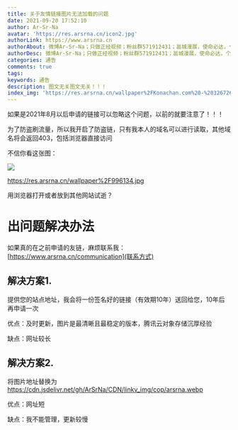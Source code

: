 ```yaml
---
title: 关于友情链接图片无法加载的问题
date: 2021-09-20 17:52:10
author: Ar-Sr-Na
avatar: 'https://res.arsrna.cn/icon2.jpg'
authorLink: https://www.arsrna.cn
authorAbout: 微博Ar-Sr-Na；只做正经视频；粉丝群571912431；邕城漫展，使命必达，个人网站www.arsrna.cn
authorDesc: 微博Ar-Sr-Na；只做正经视频；粉丝群571912431；邕城漫展，使命必达，个人网站www.arsrna.cn
categories: 通告
comments: true
tags: 
keywords: 通告
description: 图文无关图文无关！！！
index_img: 'https://res.arsrna.cn/wallpaper%2FKonachan.com%20-%20326726%20aroa_(aroamoyasi)%20blush%20brown_eyes%20brown_hair%20cherry_blossoms%20close%20flowers%20original%20school_uniform%20spring(1).jpg_copwh'
---
```

如果是2021年8月以后申请的链接可以忽略这个问题，以前的就要注意了！！！

为了防盗刷流量，所以我开启了防盗链，只有我本人的域名可以进行读取，其他域名将会返回403，包括浏览器直接访问

不信你看这张图：

![](https://res.arsrna.cn/wallpaper%2F996134.jpg)

https://res.arsrna.cn/wallpaper%2F996134.jpg

用浏览器打开或者放到其他网站试逝？

# 出问题解决办法

如果真的在之前申请的友链，麻烦联系我：
[https://www.arsrna.cn/communication](联系方式)

## 解决方案1.

提供您的站点地址，我会将一份签名好的链接（有效期10年）送回给您，10年后再申请一次

优点：及时更新，图片是最清晰且最稳定的版本，腾讯云对象存储沉厚经验

缺点：网址较长

## 解决方案2.

将图片地址替换为 https://cdn.jsdelivr.net/gh/ArSrNa/CDN/linkv_img/cop/arsrna.webp

优点：网址短

缺点：我不能管理，更新较慢
